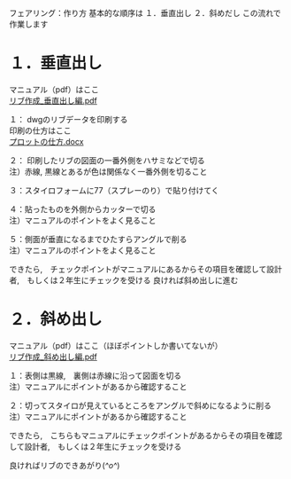 フェアリング：作り方
基本的な順序は
１．垂直出し
２．斜めだし
この流れで作業します

# １．垂直出し
マニュアル（pdf）はここ  
[リブ作成_垂直出し編.pdf](https://github.com/TeamBirdmanTrial/wiki/files/8452168/_.pdf)

１： dwgのリブデータを印刷する  
印刷の仕方はここ  
[プロットの仕方.docx](https://github.com/TeamBirdmanTrial/wiki/files/8452197/default.docx)



２： 印刷したリブの図面の一番外側をハサミなどで切る  
注）赤線, 黒線とあるが色は関係なく一番外側を切ること

３：スタイロフォームに77（スプレーのり）で貼り付けてく

４：貼ったものを外側からカッターで切る  
注）マニュアルのポイントをよく見ること

５：側面が垂直になるまでひたすらアングルで削る  
注）マニュアルのポイントをよく見ること

できたら,　チェックポイントがマニュアルにあるからその項目を確認して設計者,　もしくは２年生にチェックを受ける
良ければ斜め出しに進む 
# ２．斜め出し
マニュアル（pdf）はここ（ほぼポイントしか書いてないが）  
[リブ作成_斜め出し編.pdf](https://github.com/TeamBirdmanTrial/wiki/files/8452201/_.pdf)


１：表側は黒線,　裏側は赤線に沿って図面を切る  
注）マニュアルにポイントがあるから確認すること

２：切ってスタイロが見えているところをアングルで斜めになるように削る  
注）マニュアルにポイントがあるから確認すること

できたら,　こちらもマニュアルにチェックポイントがあるからその項目を確認して設計者,　もしくは２年生にチェックを受ける

良ければリブのできあがり(*^o^*)
